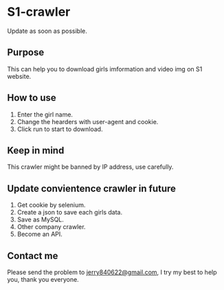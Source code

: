# S1-crawler
Update as soon as possible. 

## Purpose
This can help you to download girls imformation and video img on S1 website.

## How to use
1. Enter the girl name.
2. Change the hearders with  user-agent and cookie.
3. Click run to start to download.

## Keep in mind
This crawler might be banned by IP address, use carefully.

## Update convientence crawler in future
1. Get cookie by selenium.
2. Create a json to save each girls data.
3. Save as MySQL.
4. Other company crawler.
5. Become an API.

## Contact me
Please send the problem to jerry840622@gmail.com, I try my best to help you, thank you everyone.
